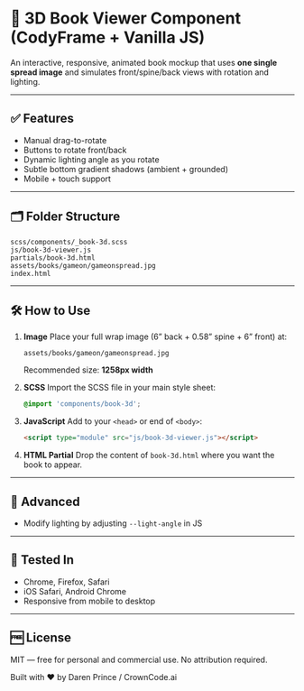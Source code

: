 # 📘 3D Book Viewer Component (CodyFrame + Vanilla JS)

An interactive, responsive, animated book mockup that uses **one single spread image** and simulates front/spine/back views with rotation and lighting.

---

## ✅ Features

- Manual drag-to-rotate
- Buttons to rotate front/back
- Dynamic lighting angle as you rotate
- Subtle bottom gradient shadows (ambient + grounded)
- Mobile + touch support

---

## 🗂 Folder Structure

```
scss/components/_book-3d.scss
js/book-3d-viewer.js
partials/book-3d.html
assets/books/gameon/gameonspread.jpg
index.html
```

---

## 🛠 How to Use

1. **Image**
   Place your full wrap image (6” back + 0.58” spine + 6” front) at:
   ```
   assets/books/gameon/gameonspread.jpg
   ```
   Recommended size: **1258px width**

2. **SCSS**
   Import the SCSS file in your main style sheet:
   ```scss
   @import 'components/book-3d';
   ```

3. **JavaScript**
   Add to your `<head>` or end of `<body>`:
   ```html
   <script type="module" src="js/book-3d-viewer.js"></script>
   ```

4. **HTML Partial**
   Drop the content of `book-3d.html` where you want the book to appear.

---

## 🧠 Advanced
- Modify lighting by adjusting `--light-angle` in JS

---

## 🧪 Tested In
- Chrome, Firefox, Safari
- iOS Safari, Android Chrome
- Responsive from mobile to desktop

---

## 🆓 License
MIT — free for personal and commercial use.
No attribution required.

Built with ❤️ by Daren Prince / CrownCode.ai
